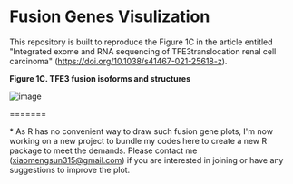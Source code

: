   
# Fusion Genes Visulization  

This repository is built to reproduce the Figure 1C in the article entitled "Integrated exome and RNA sequencing of TFE3translocation renal cell carcinoma" (https://doi.org/10.1038/s41467-021-25618-z).  

**Figure 1C. TFE3 fusion isoforms and structures**  

![image](https://user-images.githubusercontent.com/45936102/175455086-d3ac1763-b298-4ce1-9b93-ac7021ce0907.png)  

=======  

\* As R has no convenient way to draw such fusion gene plots, I'm now working on a new project to bundle my codes here to create a new R package to meet the demands. Please contact me (<xiaomengsun315@gmail.com>) if you are interested in joining or have any suggestions to improve the plot.  
